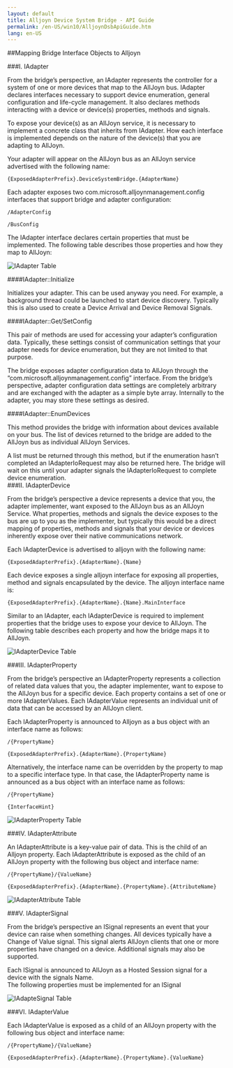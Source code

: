 ```yaml
---
layout: default
title: Alljoyn Device System Bridge - API Guide
permalink: /en-US/win10/AlljoynDsbApiGuide.htm
lang: en-US
---
```


##Mapping Bridge Interface Objects to Alljoyn

###I. IAdapter

From the bridge’s perspective, an IAdapter represents the controller for a system of one or more devices that map to the AllJoyn bus.  IAdapter declares interfaces necessary to support device enumeration, general configuration and life-cycle management.  It also declares methods interacting with a device or device(s) properties, methods and signals. 

To expose your device(s) as an AllJoyn service, it is necessary to implement a concrete class that inherits from IAdapter.  How each interface is implemented depends on the nature of the device(s) that you are adapting to AllJoyn. 

Your adapter will appear on the AllJoyn bus as an AllJoyn service advertised with the following name: 

	{ExposedAdapterPrefix}.DeviceSystemBridge.{AdapterName} 

Each adapter exposes two com.microsoft.alljoynmanagement.config interfaces that support bridge and adapter configuration: 

 	/AdapterConfig 

	/BusConfig

The IAdapter interface declares certain properties that must be implemented.  The following table describes those properties and how they map to AllJoyn:

![IAdapter Table]({{site.baseurl}}/images/AllJoyn/IAdapterTable.png)

####IAdapter::Initialize

Initializes your adapter. This can be used anyway you need.  For example, a background thread could be launched to start device discovery.  Typically this is also used to create a Device Arrival and Device Removal Signals. 

####IAdapter::Get/SetConfig

This pair of methods are used for accessing your adapter’s configuration data.  Typically, these settings consist of communication settings that your adapter needs for device enumeration, but they are not limited to that purpose.  

The bridge exposes adapter configuration data to AllJoyn through the “com.microsoft.alljoynmanagement.config” interface.  From the bridge’s perspective, adapter configuration data settings are completely arbitrary and are exchanged with the adapter as a simple byte array.  Internally to the adapter, you may store these settings as desired.   

####IAdapter::EnumDevices

This method provides the bridge with information about devices available on your bus.  The list of devices returned to the bridge are added to the AllJoyn bus as individual AllJoyn Services. 

A list must be returned through this method, but if the enumeration hasn’t completed an IAdapterIoRequest may also be returned here.  The bridge will wait on this until your adapter signals the IAdapterIoRequest to complete device enumeration.   
###II. IAdapterDevice

From the bridge’s perspective a device represents a device that you, the adapter implementer, want exposed to the AllJoyn bus as an AllJoyn Service.  What properties, methods and signals the device exposes to the bus are up to you as the implementer, but typically this would be a direct mapping of properties, methods and signals that your device or devices inherently expose over their native communications network. 

Each IAdapterDevice is advertised to alljoyn with the following name: 

	{ExposedAdapterPrefix}.{AdapterName}.{Name} 

Each device exposes a single alljoyn interface for exposing all properties, method and signals encapsulated by the device.  The alljoyn interface name is: 

	{ExposedAdapterPrefix}.{AdapterName}.{Name}.MainInterface 

Similar to an IAdapter, each IAdapterDevice is required to implement properties that the bridge uses to expose your device to AllJoyn.  The following table describes each property and how the bridge maps it to AllJoyn. 

![IAdapterDevice Table]({{site.baseurl}}/images/AllJoyn/IAdapterDeviceTable.png)

###III. IAdapterProperty

From the bridge’s perspective an IAdapterProperty represents a collection of related data values that you, the adapter implementer, want to expose to the AllJoyn bus for a specific device.  Each property contains a set of one or more IAdapterValues.  Each IAdapterValue represents an individual unit of data that can be accessed by an AllJoyn client.     

Each IAdapterProperty is announced to Alljoyn as a bus object with an interface name as follows: 

	/{PropertyName} 

	{ExposedAdapterPrefix}.{AdapterName}.{PropertyName} 

Alternatively, the interface name can be overridden by the property to map to a specific interface type.  In that case, the IAdapterProperty name is announced as a bus object with an interface name as follows: 

	/{PropertyName} 

	{InterfaceHint} 

![IAdapterProperty Table]({{site.baseurl}}/images/AllJoyn/IAdapterPropertyTable.png)

###IV. IAdapterAttribute

An IAdapterAttribute is a key-value pair of data.  This is the child of an Alljoyn property.  Each IAdapterAttribute is exposed as the child of an AllJoyn property with the following bus object and interface name:   

	/{PropertyName}/{ValueName} 

	{ExposedAdapterPrefix}.{AdapterName}.{PropertyName}.{AttributeName} 
		
![IAdapterAttribute Table]({{site.baseurl}}/images/AllJoyn/IAdapterAttributeTable.png)

###V. IAdapterSignal

From the bridge’s perspective an ISignal represents an event that your device can raise when something changes.  All devices typically have a Change of Value signal.  This signal alerts AllJoyn clients that one or more properties have changed on a device. Additional signals may also be supported.

Each ISignal is announced to AllJoyn as a Hosted Session signal for a device with the signals Name.  
The following properties must be implemented for an ISignal

![IAdapteSignal Table]({{site.baseurl}}/images/AllJoyn/IAdapterSignalTable.png)

###VI. IAdapterValue

Each IAdapterValue is exposed as a child of an AllJoyn property with the following bus object and interface name:

	/{PropertyName}/{ValueName}
	
	{ExposedAdapterPrefix}.{AdapterName}.{PropertyName}.{ValueName}


